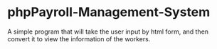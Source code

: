 # phpPayroll-Management-System
A simple program that will take the user input by html form, and then convert it to view the information of the workers.
